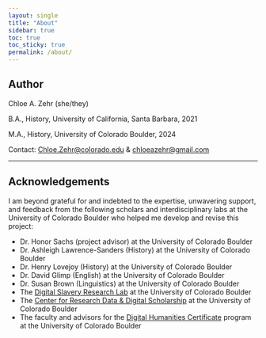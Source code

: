 ```yaml
---
layout: single
title: "About"
sidebar: true
toc: true
toc_sticky: true
permalink: /about/
---
```


## Author
Chloe A. Zehr (she/they)

B.A., History, University of California, Santa Barbara, 2021

M.A., History, University of Colorado Boulder, 2024

Contact: Chloe.Zehr@colorado.edu & chloeazehr@gmail.com

---

## Acknowledgements
I am beyond grateful for and indebted to the expertise, unwavering support, and feedback from the following scholars and interdisciplinary labs at the University of Colorado Boulder who helped me develop and revise this project: 
- Dr. Honor Sachs (project advisor) at the University of Colorado Boulder
- Dr. Ashleigh Lawrence-Sanders (History) at the University of Colorado Boulder
- Dr. Henry Lovejoy (History) at the University of Colorado Boulder
- Dr. David Glimp (English) at the University of Colorado Boulder
- Dr. Susan Brown (Linguistics) at the University of Colorado Boulder
- The [Digital Slavery Research Lab](https://www.colorado.edu/lab/dsrl/) at the University of Colorado Boulder
- The [Center for Research Data & Digital Scholarship](https://www.colorado.edu/crdds/) at the University of Colorado Boulder
- The faculty and advisors for the [Digital Humanities Certificate](https://www.colorado.edu/crdds/dhgc) program at the University of Colorado Boulder
